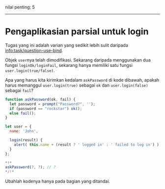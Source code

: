 nilai penting: 5

---

# Pengaplikasian parsial untuk login

Tugas yang ini adalah varian yang sedikit lebih sulit daripada <info:task/question-use-bind>. 

Objek `user`nya telah dimodifikasi. Sekarang daripada menggunakan dua fungsi `loginOk/loginFail`, sekarang hanya memiliki satu fungsi `user.login(true/false)`.

Apa yang harus kita kirimkan kedalam `askPassword` di kode dibawah, apakah harus memanggul `user.login(true)` sebagai `ok` dan `user.login(false)` sebagai `fail`?

```js
function askPassword(ok, fail) {
  let password = prompt("Password?", '');
  if (password == "rockstar") ok();
  else fail();
}

let user = {
  name: 'John',

  login(result) {
    alert( this.name + (result ? ' logged in' : ' failed to log in') );
  }
};

*!*
askPassword(?, ?); // ?
*/!*
```

Ubahlah kodenya hanya pada bagian yang ditandai.

